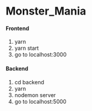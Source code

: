 # Monster_Mania

#### Frontend

1. yarn 
2. yarn start
3. go to localhost:3000

#### Backend

1. cd backend
2. yarn
3. nodemon server
4. go to localhost:5000
